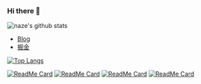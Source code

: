 ### Hi there 👋


![naze's github stats](https://github-readme-stats.vercel.app/api?username=singleBuck&show_icons=true&&theme=vue-dark)

- [Blog](www.singlebuck.cn)
- [掘金](https://juejin.cn/user/settings/profile)


[![Top Langs](https://github-readme-stats.vercel.app/api/top-langs/?username=singleBuck&layout=compact)](https://github.com/singleBuck/buck-blog-react)

[![ReadMe Card](https://github-readme-stats.vercel.app/api/pin/?username=singleBuck&repo=buck-blog-react&theme=vue-dark)](https://github.com/singleBuck/buck-blog-react)
[![ReadMe Card](https://github-readme-stats.vercel.app/api/pin/?username=singleBuck&repo=buck-blog-admin&theme=vue-dark)](https://github.com/singleBuck/buck-blog-admin)
[![ReadMe Card](https://github-readme-stats.vercel.app/api/pin/?username=singleBuck&repo=buck-blog-node&theme=vue-dark)](https://github.com/singleBuck/buck-blog-node)
[![ReadMe Card](https://github-readme-stats.vercel.app/api/pin/?username=singleBuck&repo=ERP-angularjs-template-app&theme=vue-dark)](https://github.com/singleBuck/ERP-angularjs-template-app)

<!--
**singleBuck/singleBuck** is a ✨ _special_ ✨ repository because its `README.md` (this file) appears on your GitHub profile.

Here are some ideas to get you started:

- 🔭 I’m currently working on ...
- 🌱 I’m currently learning ...
- 👯 I’m looking to collaborate on ...
- 🤔 I’m looking for help with ...
- 💬 Ask me about ...
- 📫 How to reach me: ...
- 😄 Pronouns: ...
- ⚡ Fun fact: ...
-->
